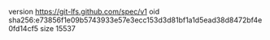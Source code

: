 version https://git-lfs.github.com/spec/v1
oid sha256:e73856f1e09b5743933e57e3ecc153d3d81bf1a1d5ead38d8472bf4e0fd14cf5
size 15537
